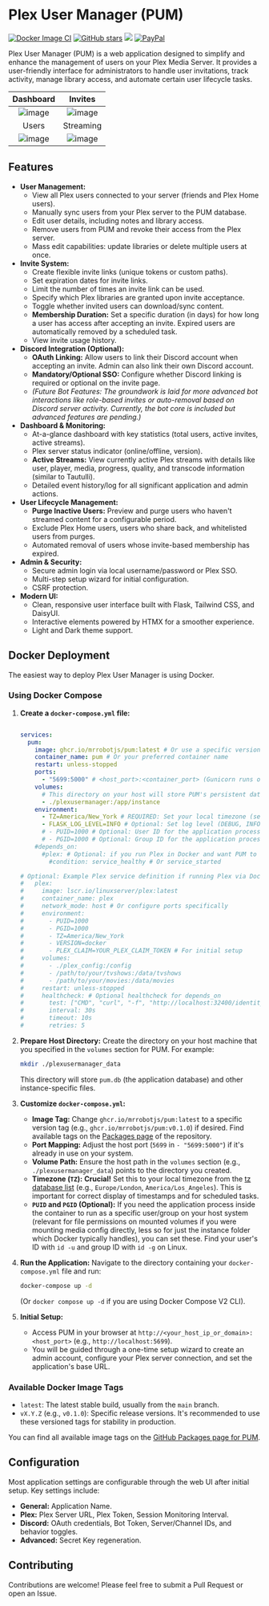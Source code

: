 # Plex User Manager (PUM)

[![Docker Image CI](https://github.com/MrRobotjs/PUM/actions/workflows/docker-publish.yml/badge.svg)](https://github.com/MrRobotjs/PUM/actions/workflows/docker-publish.yml)
[![GitHub stars](https://img.shields.io/github/stars/MrRobotjs/PUM.svg?style=social&label=Star&maxAge=2592000)](https://github.com/MrRobotjs/PUM/stargazers/)
[![](https://dcbadge.limes.pink/api/server/https://discord.gg/QGHQWpGNgX)](https://discord.gg/QGHQWpGNgX)
[![PayPal](https://img.shields.io/badge/PayPal-00457C?style=for-the-badge&logo=paypal&logoColor=white)](https://www.paypal.com/donate/?business=D7BJAJ9ZY4GRC&no_recurring=0&currency_code=USD)


Plex User Manager (PUM) is a web application designed to simplify and enhance the management of users on your Plex Media Server. It provides a user-friendly interface for administrators to handle user invitations, track activity, manage library access, and automate certain user lifecycle tasks.

Dashboard             |  Invites
:-------------------------:|:-------------------------:
![image](https://github.com/user-attachments/assets/18db06e2-66c2-4e15-a010-59dc5499761d)  |  ![image](https://github.com/user-attachments/assets/dcb72d92-94f1-4246-aa81-e6163e3ff763)
Users             |  Streaming
![image](https://github.com/user-attachments/assets/77c35536-62fd-44e3-9356-5cd6156fcf26)  |  ![image](https://github.com/user-attachments/assets/755f6dec-c839-4145-9d08-67c2de91303d)

## Features

*   **User Management:**
    *   View all Plex users connected to your server (friends and Plex Home users).
    *   Manually sync users from your Plex server to the PUM database.
    *   Edit user details, including notes and library access.
    *   Remove users from PUM and revoke their access from the Plex server.
    *   Mass edit capabilities: update libraries or delete multiple users at once.
*   **Invite System:**
    *   Create flexible invite links (unique tokens or custom paths).
    *   Set expiration dates for invite links.
    *   Limit the number of times an invite link can be used.
    *   Specify which Plex libraries are granted upon invite acceptance.
    *   Toggle whether invited users can download/sync content.
    *   **Membership Duration:** Set a specific duration (in days) for how long a user has access after accepting an invite. Expired users are automatically removed by a scheduled task.
    *   View invite usage history.
*   **Discord Integration (Optional):**
    *   **OAuth Linking:** Allow users to link their Discord account when accepting an invite. Admin can also link their own Discord account.
    *   **Mandatory/Optional SSO:** Configure whether Discord linking is required or optional on the invite page.
    *   *(Future Bot Features: The groundwork is laid for more advanced bot interactions like role-based invites or auto-removal based on Discord server activity. Currently, the bot core is included but advanced features are pending.)*
*   **Dashboard & Monitoring:**
    *   At-a-glance dashboard with key statistics (total users, active invites, active streams).
    *   Plex server status indicator (online/offline, version).
    *   **Active Streams:** View currently active Plex streams with details like user, player, media, progress, quality, and transcode information (similar to Tautulli).
    *   Detailed event history/log for all significant application and admin actions.
*   **User Lifecycle Management:**
    *   **Purge Inactive Users:** Preview and purge users who haven't streamed content for a configurable period.
    *   Exclude Plex Home users, users who share back, and whitelisted users from purges.
    *   Automated removal of users whose invite-based membership has expired.
*   **Admin & Security:**
    *   Secure admin login via local username/password or Plex SSO.
    *   Multi-step setup wizard for initial configuration.
    *   CSRF protection.
*   **Modern UI:**
    *   Clean, responsive user interface built with Flask, Tailwind CSS, and DaisyUI.
    *   Interactive elements powered by HTMX for a smoother experience.
    *   Light and Dark theme support.

## Docker Deployment

The easiest way to deploy Plex User Manager is using Docker.

### Using Docker Compose

1.  **Create a `docker-compose.yml` file:**
    ```yaml

    services:
      pum:
        image: ghcr.io/mrrobotjs/pum:latest # Or use a specific version tag, e.g., ghcr.io/mrrobotjs/pum:v0.1.0
        container_name: pum # Or your preferred container name
        restart: unless-stopped
        ports:
          - "5699:5000" # <host_port>:<container_port> (Gunicorn runs on 5000 inside)
        volumes:
          # This directory on your host will store PUM's persistent data (database, etc.)
          - ./plexusermanager:/app/instance 
        environment:
          - TZ=America/New_York # REQUIRED: Set your local timezone (see https://en.wikipedia.org/wiki/List_of_tz_database_time_zones)
          - FLASK_LOG_LEVEL=INFO # Optional: Set log level (DEBUG, INFO, WARNING, ERROR, CRITICAL). Default is INFO.
          # - PUID=1000 # Optional: User ID for the application process inside the container
          # - PGID=1000 # Optional: Group ID for the application process inside the container
        #depends_on:
          #plex: # Optional: if you run Plex in Docker and want PUM to start after Plex
            #condition: service_healthy # Or service_started
    
    # Optional: Example Plex service definition if running Plex via Docker Compose too
    #   plex:
    #     image: lscr.io/linuxserver/plex:latest
    #     container_name: plex
    #     network_mode: host # Or configure ports specifically
    #     environment:
    #       - PUID=1000
    #       - PGID=1000
    #       - TZ=America/New_York
    #       - VERSION=docker
    #       - PLEX_CLAIM=YOUR_PLEX_CLAIM_TOKEN # For initial setup
    #     volumes:
    #       - ./plex_config:/config
    #       - /path/to/your/tvshows:/data/tvshows
    #       - /path/to/your/movies:/data/movies
    #     restart: unless-stopped
    #     healthcheck: # Optional healthcheck for depends_on
    #       test: ["CMD", "curl", "-f", "http://localhost:32400/identity"]
    #       interval: 30s
    #       timeout: 10s
    #       retries: 5

    ```

2.  **Prepare Host Directory:**
    Create the directory on your host machine that you specified in the `volumes` section for PUM. For example:
    ```bash
    mkdir ./plexusermanager_data
    ```
    This directory will store `pum.db` (the application database) and other instance-specific files.

3.  **Customize `docker-compose.yml`:**
    *   **Image Tag:** Change `ghcr.io/mrrobotjs/pum:latest` to a specific version tag (e.g., `ghcr.io/mrrobotjs/pum:v0.1.0`) if desired. Find available tags on the [Packages page](https://github.com/MrRobotjs/PUM/pkgs/container/pum) of the repository.
    *   **Port Mapping:** Adjust the host port (`5699` in `- "5699:5000"`) if it's already in use on your system.
    *   **Volume Path:** Ensure the host path in the `volumes` section (e.g., `./plexusermanager_data`) points to the directory you created.
    *   **Timezone (`TZ`):** **Crucial!** Set this to your local timezone from the [tz database list](https://en.wikipedia.org/wiki/List_of_tz_database_time_zones) (e.g., `Europe/London`, `America/Los_Angeles`). This is important for correct display of timestamps and for scheduled tasks.
    *   **`PUID` and `PGID` (Optional):** If you need the application process inside the container to run as a specific user/group on your host system (relevant for file permissions on mounted volumes if you were mounting media config directly, less so for just the instance folder which Docker typically handles), you can set these. Find your user's ID with `id -u` and group ID with `id -g` on Linux.

4.  **Run the Application:**
    Navigate to the directory containing your `docker-compose.yml` file and run:
    ```bash
    docker-compose up -d
    ```
    (Or `docker compose up -d` if you are using Docker Compose V2 CLI).

5.  **Initial Setup:**
    *   Access PUM in your browser at `http://<your_host_ip_or_domain>:<host_port>` (e.g., `http://localhost:5699`).
    *   You will be guided through a one-time setup wizard to create an admin account, configure your Plex server connection, and set the application's base URL.

### Available Docker Image Tags

*   `latest`: The latest stable build, usually from the `main` branch.
*   `vX.Y.Z` (e.g., `v0.1.0`): Specific release versions. It's recommended to use these versioned tags for stability in production.

You can find all available image tags on the [GitHub Packages page for PUM](https://github.com/MrRobotjs/PUM/pkgs/container/pum).

## Configuration

Most application settings are configurable through the web UI after initial setup. Key settings include:

*   **General:** Application Name.
*   **Plex:** Plex Server URL, Plex Token, Session Monitoring Interval.
*   **Discord:** OAuth credentials, Bot Token, Server/Channel IDs, and behavior toggles.
*   **Advanced:** Secret Key regeneration.

## Contributing

Contributions are welcome! Please feel free to submit a Pull Request or open an Issue.
